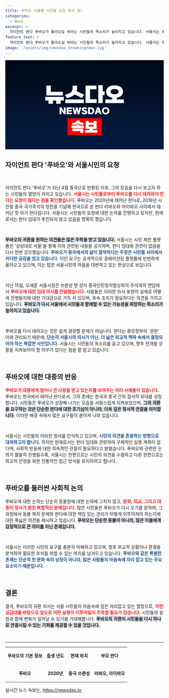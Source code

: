 ```yaml
---
title: 푸바오 서울행 시민들 요청 폭주 중!
categories:
  - News
excerpt: >
  자이언트 판다 푸바오가 돌아오길 바라는 시민들의 목소리가 높아지고 있습니다. 서울시는 푸바오 임대 추진이 없다고 밝혔지만, 시민들은 그의 열악한 환경을 걱정하며 적극적인 요청을 이어가고 있습니다. 클릭해서 자세히 알아보세요!
feature_text: >
  자이언트 판다 푸바오가 돌아오길 바라는 시민들의 목소리가 높아지고 있습니다. 서울시는 푸바오 임대 추진이 없다고 밝혔지만, 시민들은 그의 열악한 환경을 걱정하며 적극적인 요청을 이어가고 있습니다. 클릭해서 자세히 알아보세요!
image: '/assets/img/newsdao_breakingnews.jpg'
---
```


<p><img src="/assets/img/newsdao_breakingnews.jpg" alt="ontimetimes 속보" /></p>

<h2 data-ke-size="size26">자이언트 판다 '푸바오'와 서울시민의 요청</h2>

<p data-ke-size="size16">&nbsp;</p>

<p>자이언트 판다 '푸바오'가 지난 4월 중국으로 반환된 이후, 그의 모습을 다시 보고자 하는 시민들의 열망이 커지고 있습니다. <b><span style="color: #ee2323;">서울시는 시민들로부터 푸바오를 다시 데려와야 한다는 요청이 많다는 점을 확인했습니다.</span></b> 푸바오는 2020년에 태어난 판다로, 2016년 시진핑 중국 국가주석의 방한을 기념해 한국으로 온 판다 러바오와 아이바오 사이에서 태어난 첫 아기 판다입니다. 서울시는 시민들의 요청에 대한 논의를 진행하고 있지만, 현재로서는 판다 임대가 추진되지 않고 있음을 명확히 했습니다.</p>

<p data-ke-size="size16">&nbsp;</p>

<p><b><span style="background-color: #21538527;">푸바오의 귀환을 원하는 의견들은 많은 주목을 받고 있습니다.</span></b> 서울시는 시민 제안 플랫폼인 '상상대로 서울'을 통해 이와 관련된 내용을 공지하며, 판다 임대와 관련이 없음을 다시 한번 강조했습니다. <b><span style="color: #1a5490;">푸바오가 중국에서의 삶이 열악하다는 주장은 시민들 사이에서 커다란 공감을 얻고 있습니다.</span></b> 이런 요구는 공개적으로 큐레이션된 플랫폼에 빈번하게 올라오고 있으며, 이는 많은 서울시민의 마음을 대변하고 있는 현상으로 보입니다.</p>

<p data-ke-size="size16">&nbsp;</p>

<p>지난 15일, 오세훈 서울시장은 쓰촨성 톈 샹리 중국인민정치협상회의 주석과의 면담에서 <b><span style="color: #ee2323;">푸바오에 대한 임대 의사를 전달했습니다.</span></b> 사람들은 이러한 의사 표현이 실제로 어떻게 진행될지에 대한 기대감으로 가득 차 있으며, 후속 조치가 필요하다는 의견을 가지고 있습니다. <b><span style="background-color: #21538527;">푸바오가 다시 서울에서 시민들과 함께할 수 있는 가능성을 희망하는 목소리가 높아지고 있습니다.</span></b></p>

<p data-ke-size="size16">&nbsp;</p>

<p>푸바오를 다시 데려오는 것은 쉽게 결정할 문제가 아닙니다. 판다는 중앙정부의 '권한' 아래 관리되기 때문에, <b><span style="color: #1a5490;">단순히 서울시의 의사가 아닌, 더 넓은 외교적 맥락 속에서 결정되어야 하는 복잡한 사안입니다.</span></b> 서울시는 시민들의 목소리를 듣고 있으며, 향후 전개될 상황을 지켜보아야 할 의무가 있다는 점을 잘 알고 있습니다.</p>

<p data-ke-size="size16">&nbsp;</p>

<h2 data-ke-size="size26">푸바오에 대한 대중의 반응</h2>

<p><b><span style="color: #ee2323;">푸바오가 대중에게 얼마나 큰 사랑을 받고 있는지를 보여주는 여러 사례들이 있습니다.</span></b> 푸바오는 한국에서 태어난 판다로서, 그의 존재는 한국과 중국 간의 정서적 유대를 상징합니다. 시민들은 푸바오가 성장해 나가는 모습을 사랑스럽게 지켜보았으며, <b><span style="background-color: #21538527;">그의 귀환을 요구하는 것은 단순한 판다에 대한 호기심이 아니라, 더욱 깊은 정서적 연결을 의미합니다.</span></b> 이러한 배경 속에서 많은 요구들이 쏟아져 나와 있습니다.</p>

<p data-ke-size="size16">&nbsp;</p>

<p>서울시는 시민들의 이러한 정서를 인식하고 있으며, <b><span style="color: #1a5490;">시민의 의견을 존중하는 방향으로 대처하고자 합니다.</span></b> 하지만 현재로서는 판다 임대와 관련하여 구체적인 실행 계획이 없다며, 사회적 반응에 대한 지속적인 관찰이 필요하다고 밝혔습니다. 푸바오와 관련한 논의가 활발히 진행될수록, 서울시는 한편으로는 시민의 의견을 수렴하고 다른 한편으로는 외교적 안정을 위한 전통적인 접근 방식을 유지하려고 합니다.</p>

<p data-ke-size="size16">&nbsp;</p>

<h2 data-ke-size="size26">푸바오를 둘러싼 사회적 논의</h2>

<p>푸바오에 대한 논의는 단순히 동물원에 대한 논의에 그치지 않고, <b><span style="color: #ee2323;">문화, 외교, 그리고 대중의 정서가 얽힌 복합적인 문제입니다.</span></b> 많은 시민들은 푸바오가 다시 오기를 원하며, 그 과정에서 동물 복지 문제와 판다에 대한 책임 있는 관리가 어떻게 이루어져야 하는지에 대한 폭넓은 의견을 제시하고 있습니다. <b><span style="background-color: #21538527;">푸바오는 단순한 동물이 아니라, 많은 이들에게 감정적으로 큰 의미를 지닌 존재입니다.</span></b></p>

<p data-ke-size="size16">&nbsp;</p>

<p>서울시는 이러한 시민의 요구를 충분히 이해하고 있으며, 향후 외교적 상황이나 환경을 분석하여 필요한 조치를 취할 수 있는 여지를 남겨두고 있습니다. <b><span style="color: #1a5490;">푸바오와 같은 특별한 존재는 단순히 한 문화 속의 상징이 아니라, 많은 사람들의 마음속에 자리 잡고 있는 주요 요소이기 때문입니다.</span></b></p>

<p data-ke-size="size16">&nbsp;</p>

<h2 data-ke-size="size26">결론</h2>

<p>결국, 푸바오의 귀환 의사는 서울 시민들의 마음속에 깊은 자리잡고 있는 열망으로, <b><span style="color: #ee2323;">이런 공감대를 바탕으로 앞으로 어떤 실행이 이루어질지 주목할 필요가 있습니다.</span></b> 시민들의 응원과 함께 변화가 일어날 수 있기를 기대해봅니다. <b><span style="background-color: #21538527;">푸바오의 귀환이 시민들을 다시 하나로 연결시킬 수 있는 기회를 제공할 수 있을 것입니다.</span></b></p>

<p data-ke-size="size16">&nbsp;</p>

<hr />

<table style="width: 100%; border-collapse: collapse;">
<tr style="height: 50px;">
<td style="text-align: center; height: 50px;"><b>푸바오의 기본 정보</b></td>
<td style="text-align: center; height: 50px;"><b>출생 년도</b></td>
<td style="text-align: center; height: 50px;"><b>현재 위치</b></td>
<td style="text-align: center; height: 50px;"><b>부모 판다</b></td>
</tr>
<tr style="height: 50px;">
<td style="text-align: center; height: 50px;"><b>푸바오</b></td>
<td style="text-align: center; height: 50px;"><b>2020년</b></td>
<td style="text-align: center; height: 50px;"><b>중국 쓰촨성</b></td>
<td style="text-align: center; height: 50px;"><b>러바오, 아이바오</b></td>
</tr>
</table>
실시간 뉴스 속보는, <a href="https://newsdao.kr" rel="dofollow">https://newsdao.kr</a>



